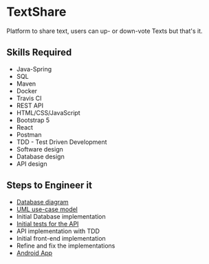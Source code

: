 # TextShare

Platform to share text, users can up- or down-vote Texts but that's it.

## Skills Required
* Java-Spring
* SQL
* Maven
* Docker
* Travis CI
* REST API
* HTML/CSS/JavaScript
* Bootstrap 5
* React
* Postman
* TDD - Test Driven Development
* Software design
* Database design
* API design

## Steps to Engineer it
* [Database diagram](docs/database.png)
* [UML use-case model](docs/use-case.png)
* Initial Database implementation
* [Initial tests for the API](https://api.postman.com/collections/31316776-64f395ed-97fc-4191-bf8d-0e58e7b22e7f?access_key=PMAT-01HG9EPMM44HY18Z6X9KVY589P)
* API implementation with TDD
* Initial front-end implementation
* Refine and fix the implementations
* [Android App](https://github.com/MartinKondor/TextShareApp)
